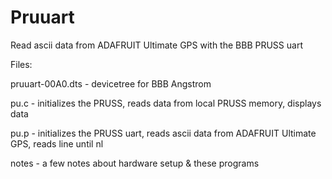 Pruuart
=======

Read ascii data from ADAFRUIT Ultimate GPS with the BBB PRUSS uart


Files:

pruuart-00A0.dts - devicetree for BBB Angstrom

pu.c             - initializes the PRUSS, reads data from local PRUSS memory, displays data

pu.p             - initializes the PRUSS uart, reads ascii data from ADAFRUIT Ultimate GPS, reads line until nl

notes            - a few notes about hardware setup & these programs
